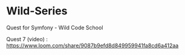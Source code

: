 # Wild-Series
Quest for Symfony - Wild Code School

Quest 7 (video) : https://www.loom.com/share/9087b9efd8d849959941fa8cd6a412aa
